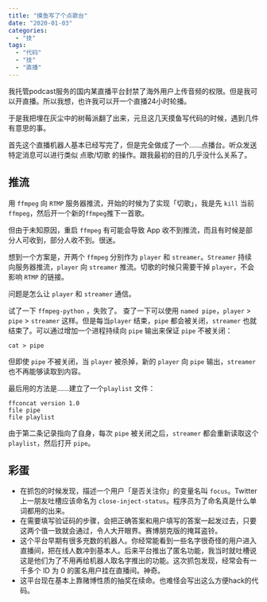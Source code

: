 ```yaml
---
title: "摸鱼写了个点歌台"
date: "2020-01-03"
categories: 
  - "技"
tags: 
  - "代码"
  - "技"
  - "直播"
---
```


我托管podcast服务的国内某直播平台封禁了海外用户上传音频的权限。但是我可以开直播。所以我想，也许我可以开一个直播24小时轮播。

于是我把埋在灰尘中的树莓派翻了出来，元旦这几天摸鱼写代码的时候，遇到几件有意思的事。

首先这个直播机器人基本已经写完了，但是完全做成了一个……点播台。听众发送特定消息可以进行类似 点歌/切歌 的操作。跟我最初的目的几乎没什么关系了。

## 推流

用 `ffmpeg` 向 `RTMP` 服务器推流，开始的时候为了实现「切歌」，我是先 `kill` 当前 `ffmpeg`，然后开一个新的`ffmpeg`推下一首歌。

但由于未知原因，重启 `ffmpeg` 有可能会导致 App 收不到推流，而且有时候是部分人可收到，部分人收不到。很迷。

想到一个方案是，开两个 `ffmpeg` 分别作为 `player` 和 `streamer`。`Streamer` 持续向服务器推流，`player` 向 `streamer` 推流。切歌的时候只需要干掉 `player`，不会影响 `RTMP` 的链接。

问题是怎么让 `player` 和 `streamer` 通信。

试了一下 `ffmpeg-python` ，失败了。 查了一下可以使用 `named pipe`，`player` > `pipe` > `streamer` 这样。但是每当`player` 结束，`pipe` 都会被关闭，`streamer` 也就结束了。可以通过增加一个进程持续向 `pipe` 输出来保证 `pipe` 不被关闭：

```
cat > pipe
```

但即使 `pipe` 不被关闭，当 `player` 被杀掉，新的 `player` 向 `pipe` 输出，`streamer` 也不再能够读取到内容。

最后用的方法是……建立了一个`playlist` 文件：

```
ffconcat version 1.0
file pipe
file playlist
```

由于第二条记录指向了自身，每次 `pipe` 被关闭之后，`streamer` 都会重新读取这个 `playlist`，然后打开 `pipe`。

## 彩蛋

- 在抓包的时候发现，描述一个用户「是否关注你」的变量名叫 `focus`。Twitter 上一朋友吐槽应该命名为 `close-inject-status`。程序员为了命名真是什么单词都用的出来。
- 在需要填写验证码的步骤，会把正确答案和用户填写的答案一起发过去，只要这两个值一致就会通过，令人大开眼界。赛博朋克版的掩耳盗铃。
- 这个平台早期有很多充数的机器人。你经常能看到一些名字很奇怪的用户进入直播间，把在线人数冲到基本人。后来平台推出了匿名功能，我当时就吐槽说这是他们为了不用再给机器人取名字推出的功能。这次抓包发现，经常会有一千多个 ID 为 0 的匿名用户挂在直播间。神奇。
- 这平台现在基本上靠赌博性质的抽奖在续命。也难怪会写出这么方便hack的代码。
